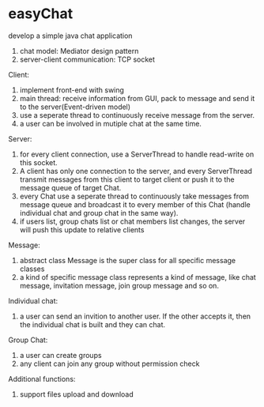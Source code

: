 # easyChat
develop a simple java chat application

1. chat model: Mediator design pattern
2. server-client communication: TCP socket

Client: 
1. implement front-end with swing
2. main thread: receive information from GUI, pack to message and send it to the server(Event-driven model)
3. use a seperate thread to continuously receive message from the server.
4. a user can be involved in mutiple chat at the same time.

Server: 
1. for every client connection, use a ServerThread to handle read-write on this socket. 
2. A client has only one connection to the server, and every ServerThread transmit messages from this client to target client or push it to the message queue of target Chat.
3. every Chat use a seperate thread to continuously take messages from message queue and broadcast it to every member of this Chat (handle individual chat and group chat in the same way).
4. if users list, group chats list or chat members list changes, the server will push this update to relative clients

Message:
1. abstract class Message is the super class for all specific message classes
2. a kind of specific message class represents a kind of message, like chat message, invitation message, join group message and
so on.

Individual chat:
1. a user can send an invition to another user. If the other accepts it, then the individual chat is built and they can chat.

Group Chat:
1. a user can create groups
2. any client can join any group without permission check

Additional functions:
1. support files upload and download


